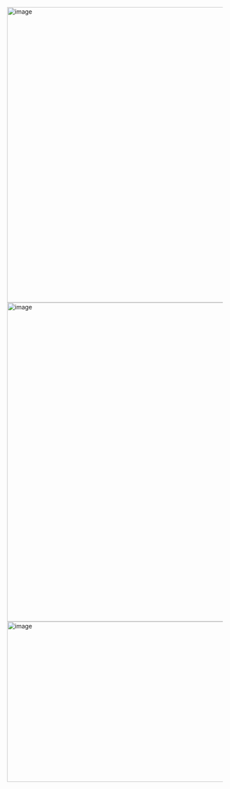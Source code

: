 <img width="1261" height="689" alt="image" src="https://github.com/user-attachments/assets/777144aa-05a2-4c0b-8c62-cd66f5510340" />  

<img width="1848" height="744" alt="image" src="https://github.com/user-attachments/assets/316d28e6-de35-47fe-906a-2dfc20f9f179" />  
<img width="1842" height="374" alt="image" src="https://github.com/user-attachments/assets/da950656-212b-4ef9-aab1-64f4a7bf642d" />  


